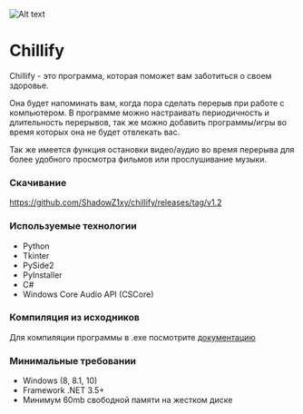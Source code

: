 ![Alt text](chillify/icon.ico?raw=true "Chillify")

# Chillify
Chillify - это программа, которая поможет вам заботиться о своем здоровье.

Она будет напоминать вам, когда пора сделать перерыв при работе с компьютером.  В программе можно настраивать периодичность и длительность перерывов, так же можно добавить программы/игры во время которых она не будет отвлекать вас. 

Так же имеется функция остановки видео/аудио во время перерыва для более удобного просмотра фильмов или прослушивание музыки.

### Скачивание
https://github.com/ShadowZ1xy/chillify/releases/tag/v1.2

### Используемые технологии
- Python
- Tkinter
- PySide2
- PyInstaller
- C#
- Windows Core Audio API (CSCore)

### Компиляция из исходников
Для компиляции программы в .exe посмотрите [документацию](PYINSTALLER.md)

### Минимальные требовании
- Windows (8, 8.1, 10)
- Framework .NET 3.5+
- Минимум 60mb свободной памяти на жестком диске
